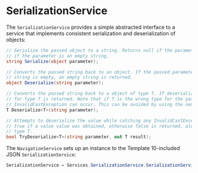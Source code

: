 # SerializationService
The `SerializationService` provides a simple abstracted interface to a service that implements consistent
serialization and deserialization of objects:

````csharp
// Serialize the passed object to a string. Returns null if the parameter is null. Returns an empty string
// if the parameter is an empty string.
string Serialize(object parameter);

// Converts the passed string back to an object. If the passed parameter is null, null is returned. If the
// string is empty, an empty string is returned.
object Deserialize(string parameter);

// Converts the passed string back to a object of type T. If deserialization fails, the default value
// for type T is returned. Note that if T is the wrong type for the passed serialized value, an
// InvalidCastException can occur. This can be avoided by using the next method.
T Deserialize<T>(string parameter);

// Attempts to deserialize the value while catching any InvalidCastException that may occur. Returns
// true if a value value was obtained, otherwise false is returned, along with the defaul value for
// type T.
bool TryDeserialize<T>(string parameter, out T result);
````

The `NavigationService` sets up an instance to the Template 10-included JSON `SerializationService`:

````csharp
SerializationService = Services.SerializationService.SerializationService.Json;
````